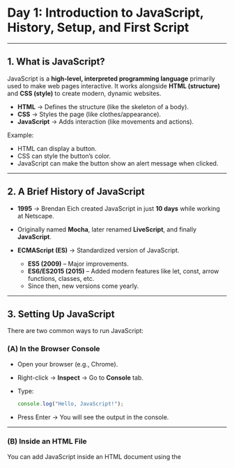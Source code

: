 # **Day 1: Introduction to JavaScript, History, Setup, and First Script**

---

## **1. What is JavaScript?**

JavaScript is a **high-level, interpreted programming language** primarily used to make web pages interactive. It works alongside **HTML (structure)** and **CSS (style)** to create modern, dynamic websites.

- **HTML** → Defines the structure (like the skeleton of a body).
- **CSS** → Styles the page (like clothes/appearance).
- **JavaScript** → Adds interaction (like movements and actions).

Example:

- HTML can display a button.
- CSS can style the button’s color.
- JavaScript can make the button show an alert message when clicked.

---

## **2. A Brief History of JavaScript**

- **1995** → Brendan Eich created JavaScript in just **10 days** while working at Netscape.
- Originally named **Mocha**, later renamed **LiveScript**, and finally **JavaScript**.
- **ECMAScript (ES)** → Standardized version of JavaScript.

  - **ES5 (2009)** – Major improvements.
  - **ES6/ES2015 (2015)** – Added modern features like let, const, arrow functions, classes, etc.
  - Since then, new versions come yearly.

---

## **3. Setting Up JavaScript**

There are two common ways to run JavaScript:

### (A) In the Browser Console

- Open your browser (e.g., Chrome).
- Right-click → **Inspect** → Go to **Console** tab.
- Type:

  ```js
  console.log("Hello, JavaScript!");
  ```

- Press Enter → You will see the output in the console.

---

### (B) Inside an HTML File

You can add JavaScript inside an HTML document using the <script> tag.

Example:

```html
<!DOCTYPE html>
<html>
  <head>
    <title>My First JavaScript</title>
  </head>
  <body>
    <h1>Welcome to JavaScript</h1>
    <button onclick="greet()">Click Me</button>

    <script>
      function greet() {
        alert("Hello, JavaScript World!");
      }
    </script>
  </body>
</html>
```

- When you click the button → A pop-up alert will appear.

---

## **4. First JavaScript Program**

The simplest program is printing something on the screen or console.

```js
console.log("Hello, World!");
```

Or showing a pop-up message:

```js
alert("Welcome to JavaScript!");
```

---

## **5. Why Learn JavaScript?**

- Runs everywhere (browser, server, mobile, desktop apps).
- Powers most modern websites and frameworks (React, Angular, Vue).
- High demand in jobs.
- Easy to start but powerful for advanced projects.

---

## **Classwork (Practice in Class)**

1. Open your browser console and print your name using JavaScript.

   ```js
   console.log("My name is Peter");
   ```

2. Create an HTML file with a button. When the button is clicked, it should display your age in an alert.

   ```html
   <!DOCTYPE html>
   <html>
     <head>
       <title>My Age</title>
     </head>
     <body>
       <h1>Welcome to My Age Page</h1>
       <button onclick="showAge()">Click Me</button>

       <script>
         function showAge() {
           alert("I am 25 years old.");
         }
       </script>
     </body>
   </html>
   ```

---

## **Assignment (Do at Home)**

1. Write a short note (5–6 lines) on the history of JavaScript in your own words.
2. Create a webpage that displays a message "Welcome to my JavaScript journey" in both:

   - The browser console (console.log)
   - A pop-up alert (alert).

```html
<!DOCTYPE html>
<html>
  <head>
    <title>My JavaScript Journey</title>
  </head>
  <body>
    <h1>Welcome to My JavaScript Journey</h1>

    <script>
      console.log("Welcome to my JavaScript journey");
      alert("Welcome to my JavaScript journey");
    </script>
  </body>
</html>
```
